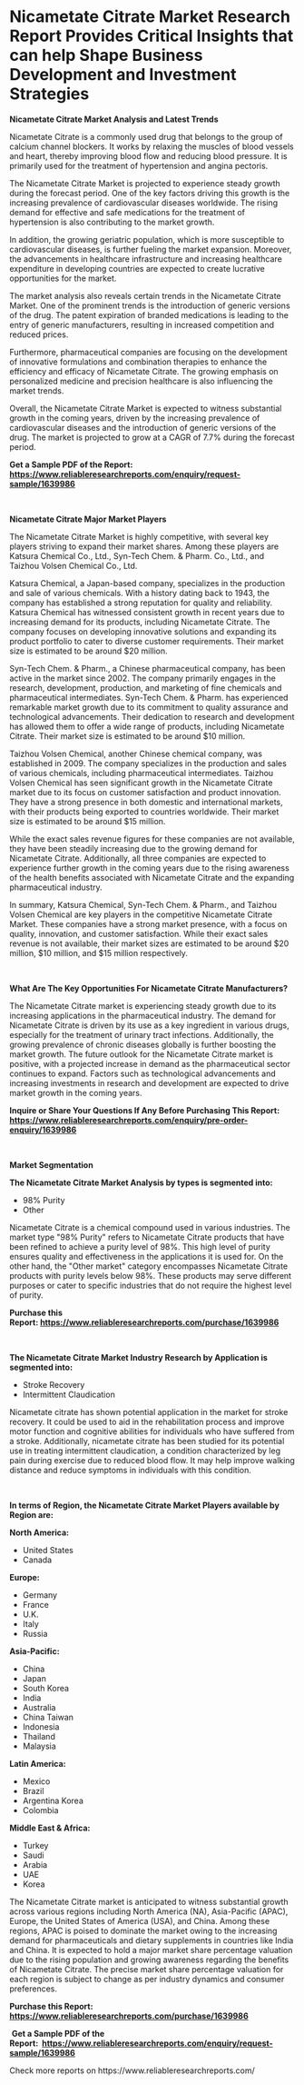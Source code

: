 <p><h1>Nicametate Citrate Market Research Report Provides Critical Insights that can help Shape Business Development and Investment Strategies</h1></p><p><strong>Nicametate Citrate Market Analysis and Latest Trends</strong></p>
<p><p>Nicametate Citrate is a commonly used drug that belongs to the group of calcium channel blockers. It works by relaxing the muscles of blood vessels and heart, thereby improving blood flow and reducing blood pressure. It is primarily used for the treatment of hypertension and angina pectoris.</p><p>The Nicametate Citrate Market is projected to experience steady growth during the forecast period. One of the key factors driving this growth is the increasing prevalence of cardiovascular diseases worldwide. The rising demand for effective and safe medications for the treatment of hypertension is also contributing to the market growth.</p><p>In addition, the growing geriatric population, which is more susceptible to cardiovascular diseases, is further fueling the market expansion. Moreover, the advancements in healthcare infrastructure and increasing healthcare expenditure in developing countries are expected to create lucrative opportunities for the market.</p><p>The market analysis also reveals certain trends in the Nicametate Citrate Market. One of the prominent trends is the introduction of generic versions of the drug. The patent expiration of branded medications is leading to the entry of generic manufacturers, resulting in increased competition and reduced prices.</p><p>Furthermore, pharmaceutical companies are focusing on the development of innovative formulations and combination therapies to enhance the efficiency and efficacy of Nicametate Citrate. The growing emphasis on personalized medicine and precision healthcare is also influencing the market trends.</p><p>Overall, the Nicametate Citrate Market is expected to witness substantial growth in the coming years, driven by the increasing prevalence of cardiovascular diseases and the introduction of generic versions of the drug. The market is projected to grow at a CAGR of 7.7% during the forecast period.</p></p>
<p><strong>Get a Sample PDF of the Report:&nbsp; <a href="https://www.reliableresearchreports.com/enquiry/request-sample/1639986">https://www.reliableresearchreports.com/enquiry/request-sample/1639986</a></strong></p>
<p>&nbsp;</p>
<p><strong>Nicametate Citrate Major Market Players</strong></p>
<p><p>The Nicametate Citrate Market is highly competitive, with several key players striving to expand their market shares. Among these players are Katsura Chemical Co., Ltd., Syn-Tech Chem. & Pharm. Co., Ltd., and Taizhou Volsen Chemical Co., Ltd.</p><p>Katsura Chemical, a Japan-based company, specializes in the production and sale of various chemicals. With a history dating back to 1943, the company has established a strong reputation for quality and reliability. Katsura Chemical has witnessed consistent growth in recent years due to increasing demand for its products, including Nicametate Citrate. The company focuses on developing innovative solutions and expanding its product portfolio to cater to diverse customer requirements. Their market size is estimated to be around $20 million.</p><p>Syn-Tech Chem. & Pharm., a Chinese pharmaceutical company, has been active in the market since 2002. The company primarily engages in the research, development, production, and marketing of fine chemicals and pharmaceutical intermediates. Syn-Tech Chem. & Pharm. has experienced remarkable market growth due to its commitment to quality assurance and technological advancements. Their dedication to research and development has allowed them to offer a wide range of products, including Nicametate Citrate. Their market size is estimated to be around $10 million.</p><p>Taizhou Volsen Chemical, another Chinese chemical company, was established in 2009. The company specializes in the production and sales of various chemicals, including pharmaceutical intermediates. Taizhou Volsen Chemical has seen significant growth in the Nicametate Citrate market due to its focus on customer satisfaction and product innovation. They have a strong presence in both domestic and international markets, with their products being exported to countries worldwide. Their market size is estimated to be around $15 million.</p><p>While the exact sales revenue figures for these companies are not available, they have been steadily increasing due to the growing demand for Nicametate Citrate. Additionally, all three companies are expected to experience further growth in the coming years due to the rising awareness of the health benefits associated with Nicametate Citrate and the expanding pharmaceutical industry.</p><p>In summary, Katsura Chemical, Syn-Tech Chem. & Pharm., and Taizhou Volsen Chemical are key players in the competitive Nicametate Citrate Market. These companies have a strong market presence, with a focus on quality, innovation, and customer satisfaction. While their exact sales revenue is not available, their market sizes are estimated to be around $20 million, $10 million, and $15 million respectively.</p></p>
<p>&nbsp;</p>
<p><strong>What Are The Key Opportunities For Nicametate Citrate Manufacturers?</strong></p>
<p><p>The Nicametate Citrate market is experiencing steady growth due to its increasing applications in the pharmaceutical industry. The demand for Nicametate Citrate is driven by its use as a key ingredient in various drugs, especially for the treatment of urinary tract infections. Additionally, the growing prevalence of chronic diseases globally is further boosting the market growth. The future outlook for the Nicametate Citrate market is positive, with a projected increase in demand as the pharmaceutical sector continues to expand. Factors such as technological advancements and increasing investments in research and development are expected to drive market growth in the coming years.</p></p>
<p><strong>Inquire or Share Your Questions If Any Before Purchasing This Report: <a href="https://www.reliableresearchreports.com/enquiry/pre-order-enquiry/1639986">https://www.reliableresearchreports.com/enquiry/pre-order-enquiry/1639986</a></strong></p>
<p>&nbsp;</p>
<p><strong>Market Segmentation</strong></p>
<p><strong>The Nicametate Citrate Market Analysis by types is segmented into:</strong></p>
<p><ul><li>98% Purity</li><li>Other</li></ul></p>
<p><p>Nicametate Citrate is a chemical compound used in various industries. The market type "98% Purity" refers to Nicametate Citrate products that have been refined to achieve a purity level of 98%. This high level of purity ensures quality and effectiveness in the applications it is used for. On the other hand, the "Other market" category encompasses Nicametate Citrate products with purity levels below 98%. These products may serve different purposes or cater to specific industries that do not require the highest level of purity.</p></p>
<p><strong>Purchase this Report:&nbsp;<a href="https://www.reliableresearchreports.com/purchase/1639986">https://www.reliableresearchreports.com/purchase/1639986</a></strong></p>
<p>&nbsp;</p>
<p><strong>The Nicametate Citrate Market Industry Research by Application is segmented into:</strong></p>
<p><ul><li>Stroke Recovery</li><li>Intermittent Claudication</li></ul></p>
<p><p>Nicametate citrate has shown potential application in the market for stroke recovery. It could be used to aid in the rehabilitation process and improve motor function and cognitive abilities for individuals who have suffered from a stroke. Additionally, nicametate citrate has been studied for its potential use in treating intermittent claudication, a condition characterized by leg pain during exercise due to reduced blood flow. It may help improve walking distance and reduce symptoms in individuals with this condition.</p></p>
<p>&nbsp;</p>
<p><strong>In terms of Region, the Nicametate Citrate Market Players available by Region are:</strong></p>
<p>
    <p> <strong> North America: </strong>
        <ul>
            <li>United States</li>
            <li>Canada</li>
        </ul>
        </p> 
    <p> <strong> Europe: </strong>
        <ul>
            <li>Germany</li>
            <li>France</li>
            <li>U.K.</li>
            <li>Italy</li>
            <li>Russia</li>
        </ul>
        </p> 
    <p> <strong> Asia-Pacific: </strong>
        <ul>
            <li>China</li>
            <li>Japan</li>
            <li>South Korea</li>
            <li>India</li>
            <li>Australia</li>
            <li>China Taiwan</li>
            <li>Indonesia</li>
            <li>Thailand</li>
            <li>Malaysia</li>
        </ul>
        </p> 
    <p> <strong> Latin America: </strong>
        <ul>
            <li>Mexico</li>
            <li>Brazil</li>
            <li>Argentina Korea</li>
            <li>Colombia</li>
        </ul>
        </p> 
    <p> <strong> Middle East & Africa: </strong>
        <ul>
            <li>Turkey</li>
            <li>Saudi</li>
            <li>Arabia</li>
            <li>UAE</li>
            <li>Korea</li>
        </ul>
    </p>
    </p>
<p><p>The Nicametate Citrate market is anticipated to witness substantial growth across various regions including North America (NA), Asia-Pacific (APAC), Europe, the United States of America (USA), and China. Among these regions, APAC is poised to dominate the market owing to the increasing demand for pharmaceuticals and dietary supplements in countries like India and China. It is expected to hold a major market share percentage valuation due to the rising population and growing awareness regarding the benefits of Nicametate Citrate. The precise market share percentage valuation for each region is subject to change as per industry dynamics and consumer preferences.</p></p>
<p><strong>Purchase this Report: <a href="https://www.reliableresearchreports.com/purchase/1639986">https://www.reliableresearchreports.com/purchase/1639986</a></strong></p>
<p>&nbsp;<strong>Get a Sample PDF of the Report:&nbsp;&nbsp;<a href="https://www.reliableresearchreports.com/enquiry/request-sample/1639986">https://www.reliableresearchreports.com/enquiry/request-sample/1639986</a></strong></p>
<p><strong></strong></p>
<p>Check more reports on https://www.reliableresearchreports.com/</p>